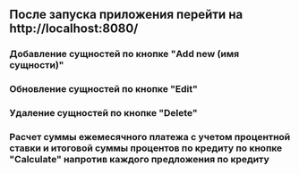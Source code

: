 ## После запуска приложения перейти на http://localhost:8080/
### Добавление сущностей по кнопке "Add new (имя сущности)"
### Обновление сущностей по кнопке "Edit"
### Удаление сущностей по кнопке "Delete"
### Расчет суммы ежемесячного платежа с учетом процентной ставки и итоговой суммы процентов по кредиту по кнопке "Calculate" напротив каждого предложения по кредиту
